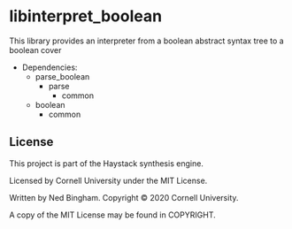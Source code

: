 # libinterpret_boolean

This library provides an interpreter from a boolean abstract syntax tree to a boolean cover

* Dependencies:
  - parse_boolean
	  - parse
		  - common
  - boolean
	  - common

## License

This project is part of the Haystack synthesis engine.

Licensed by Cornell University under the MIT License.

Written by Ned Bingham.
Copyright © 2020 Cornell University.

A copy of the MIT License may be found in COPYRIGHT.

